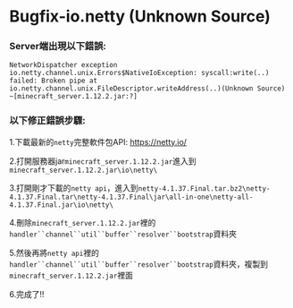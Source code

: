 # Bugfix-io.netty (Unknown Source)
### Server端出現以下錯誤:
`NetworkDispatcher exception io.netty.channel.unix.Errors$NativeIoException: syscall:write(..) failed: Broken pipe at io.netty.channel.unix.FileDescriptor.writeAddress(..)(Unknown Source) ~[minecraft_server.1.12.2.jar:?]`
### 以下修正錯誤步驟:
1.下載最新的`netty`完整軟件包API: https://netty.io/

2.打開服務器jar`minecraft_server.1.12.2.jar`進入到`minecraft_server.1.12.2.jar\io\netty\`

3.打開剛才下載的`netty api`，進入到`netty-4.1.37.Final.tar.bz2\netty-4.1.37.Final.tar\netty-4.1.37.Final\jar\all-in-one\netty-all-4.1.37.Final.jar\io\netty\`

4.刪除`minecraft_server.1.12.2.jar`裡的`handler``channel``util``buffer``resolver``bootstrap`資料夾

5.然後再將`netty api`裡的`handler``channel``util``buffer``resolver``bootstrap`資料夾，複製到`minecraft_server.1.12.2.jar`裡面

6.完成了!!
